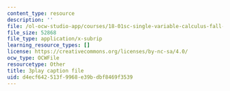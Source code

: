 ```yaml
---
content_type: resource
description: ''
file: /ol-ocw-studio-app/courses/18-01sc-single-variable-calculus-fall-2010/d4ecf642513f9968e39bdbf8469f3539_60VGKnYBpbg.srt
file_size: 52868
file_type: application/x-subrip
learning_resource_types: []
license: https://creativecommons.org/licenses/by-nc-sa/4.0/
ocw_type: OCWFile
resourcetype: Other
title: 3play caption file
uid: d4ecf642-513f-9968-e39b-dbf8469f3539
---
```

